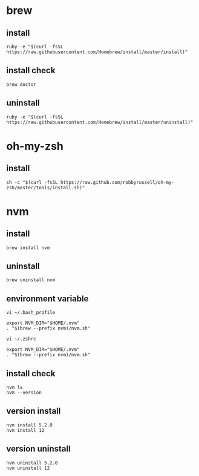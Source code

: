 # brew

## install

```
ruby -e "$(curl -fsSL https://raw.githubusercontent.com/Homebrew/install/master/install)"
```

## install check
```
brew doctor
```

## uninstall 

```
ruby -e "$(curl -fsSL https://raw.githubusercontent.com/Homebrew/install/master/uninstall)"
```

# oh-my-zsh

## install
```
sh -c "$(curl -fsSL https://raw.github.com/robbyrussell/oh-my-zsh/master/tools/install.sh)"
```

# nvm

## install
```
brew install nvm
```

## uninstall
```
brew uninstall nvm
```

## environment variable

```
vi ~/.bash_profile

export NVM_DIR="$HOME/.nvm"
. "$(brew --prefix nvm)/nvm.sh"

```

```
vi ~/.zshrc

export NVM_DIR="$HOME/.nvm"
. "$(brew --prefix nvm)/nvm.sh"
```

## install check
```
nvm ls
nvm --version
```

## version install
```
nvm install 5.2.0
nvm install 12
```

## version uninstall
```
nvm uninstall 5.2.0
nvm uninstall 12
```
